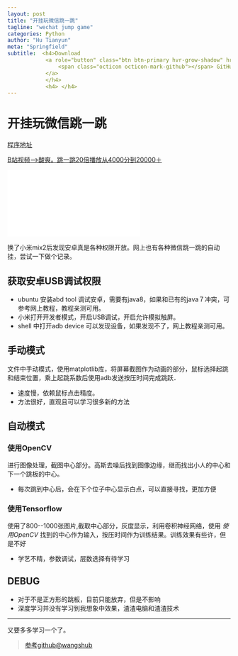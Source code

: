 ```yaml
---
layout: post
title: "开挂玩微信跳一跳"
tagline: "wechat jump game"
categories: Python
author: "Hu Tianyun"
meta: "Springfield"
subtitle:  <h4>Download
            <a role="button" class="btn btn-primary hvr-grow-shadow" href="https://github.com/Eacaen/wechat_jump_game" target="_blanks">
                <span class="octicon octicon-mark-github"></span> GitHub
            </a>
            </h4>
            <h4> </h4>
---
```


# 开挂玩微信跳一跳
[程序地址](https://github.com/Eacaen/wechat_jump_game)

[B站视频-->酸爽。跳一跳20倍播放从4000分到20000＋](https://www.bilibili.com/video/av18307956)

<iframe src="//player.bilibili.com/player.html?aid=18307956&cid=29885527&page=1" scrolling="no" border="0" frameborder="no" framespacing="0" allowfullscreen="true"> </iframe>

换了小米mix2后发现安卓真是各种权限开放。网上也有各种微信跳一跳的自动挂，尝试一下做个记录。

##  获取安卓USB调试权限
 * ubuntu 安装abd tool 调试安卓，需要有java8，如果和已有的java７冲突，可参考网上教程，教程亲测可用。
 *  小米打开开发者模式，开启USB调试，开启允许模拟触屏。
 *  shell 中打开adb device 可以发现设备，如果发现不了，网上教程亲测可用。


## 手动模式
文件中手动模式，使用matplotlib库，将屏幕截图作为动画的部分，鼠标选择起跳和结束位置，乘上起跳系数后使用adb发送按压时间完成跳跃．
 * 速度慢，依赖鼠标点击精度。
 * 方法很好，直观且可以学习很多新的方法

## 自动模式
### 使用OpenCV
进行图像处理，截图中心部分。高斯去噪后找到图像边缘，继而找出小人的中心和下一个跳板的中心。
 * 每次跳到中心后，会在下个位子中心显示白点，可以直接寻找，更加方便

### 使用Tensorflow
使用了800--1000张图片,截取中心部分，灰度显示，利用卷积神经网络，使用 *使用OpenCV* 找到的中心作为输入，按压时间作为训练结果。训练效果有些许，但是不好
 * 学艺不精，参数调试，层数选择有待学习

## DEBUG
 * 对于不是正方形的跳板，目前只能放弃，但是不影响
 * 深度学习并没有学习到我想象中效果，渣渣电脑和渣渣技术


********************************************
又要多多学习一个了。

 > [参考github@wangshub](https://github.com/wangshub/wechat_jump_game)
